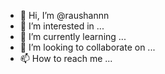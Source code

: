 - 👋 Hi, I’m @raushannn
- 👀 I’m interested in ...
- 🌱 I’m currently learning ...
- 💞️ I’m looking to collaborate on ...
- 📫 How to reach me ...

<!---
raushannn/raushannn is a ✨ special ✨ repository because its `README.md` (this file) appears on your GitHub profile.
You can click the Preview link to take a look at your changes.
--->

